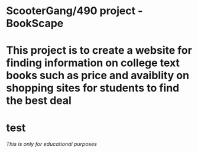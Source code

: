 # ScooterGang/490 project - BookScape
# This project is to create a website for finding information on college text books such as price and avaiblity on shopping sites for students to find the best deal 
# test
*This is only for educational purposes*
